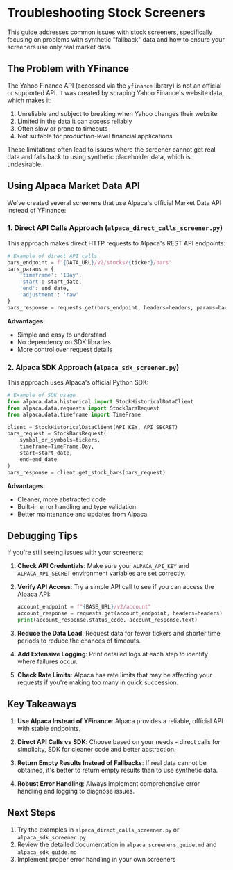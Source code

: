 # Troubleshooting Stock Screeners

This guide addresses common issues with stock screeners, specifically focusing on problems with synthetic "fallback" data and how to ensure your screeners use only real market data.

## The Problem with YFinance

The Yahoo Finance API (accessed via the `yfinance` library) is not an official or supported API. It was created by scraping Yahoo Finance's website data, which makes it:

1. Unreliable and subject to breaking when Yahoo changes their website
2. Limited in the data it can access reliably
3. Often slow or prone to timeouts
4. Not suitable for production-level financial applications

These limitations often lead to issues where the screener cannot get real data and falls back to using synthetic placeholder data, which is undesirable.

## Using Alpaca Market Data API

We've created several screeners that use Alpaca's official Market Data API instead of YFinance:

### 1. Direct API Calls Approach (`alpaca_direct_calls_screener.py`)

This approach makes direct HTTP requests to Alpaca's REST API endpoints:

```python
# Example of direct API calls
bars_endpoint = f"{DATA_URL}/v2/stocks/{ticker}/bars"
bars_params = {
    'timeframe': '1Day',
    'start': start_date,
    'end': end_date,
    'adjustment': 'raw'
}
bars_response = requests.get(bars_endpoint, headers=headers, params=bars_params)
```

**Advantages:**
- Simple and easy to understand
- No dependency on SDK libraries
- More control over request details

### 2. Alpaca SDK Approach (`alpaca_sdk_screener.py`)

This approach uses Alpaca's official Python SDK:

```python
# Example of SDK usage
from alpaca.data.historical import StockHistoricalDataClient
from alpaca.data.requests import StockBarsRequest
from alpaca.data.timeframe import TimeFrame

client = StockHistoricalDataClient(API_KEY, API_SECRET)
bars_request = StockBarsRequest(
    symbol_or_symbols=tickers,
    timeframe=TimeFrame.Day,
    start=start_date,
    end=end_date
)
bars_response = client.get_stock_bars(bars_request)
```

**Advantages:**
- Cleaner, more abstracted code
- Built-in error handling and type validation
- Better maintenance and updates from Alpaca

## Debugging Tips

If you're still seeing issues with your screeners:

1. **Check API Credentials**: Make sure your `ALPACA_API_KEY` and `ALPACA_API_SECRET` environment variables are set correctly.

2. **Verify API Access**: Try a simple API call to see if you can access the Alpaca API:
   ```python
   account_endpoint = f"{BASE_URL}/v2/account"
   account_response = requests.get(account_endpoint, headers=headers)
   print(account_response.status_code, account_response.text)
   ```

3. **Reduce the Data Load**: Request data for fewer tickers and shorter time periods to reduce the chances of timeouts.

4. **Add Extensive Logging**: Print detailed logs at each step to identify where failures occur.

5. **Check Rate Limits**: Alpaca has rate limits that may be affecting your requests if you're making too many in quick succession.

## Key Takeaways

1. **Use Alpaca Instead of YFinance**: Alpaca provides a reliable, official API with stable endpoints.

2. **Direct API Calls vs SDK**: Choose based on your needs - direct calls for simplicity, SDK for cleaner code and better abstraction.

3. **Return Empty Results Instead of Fallbacks**: If real data cannot be obtained, it's better to return empty results than to use synthetic data.

4. **Robust Error Handling**: Always implement comprehensive error handling and logging to diagnose issues.

## Next Steps

1. Try the examples in `alpaca_direct_calls_screener.py` or `alpaca_sdk_screener.py`
2. Review the detailed documentation in `alpaca_screeners_guide.md` and `alpaca_sdk_guide.md`
3. Implement proper error handling in your own screeners